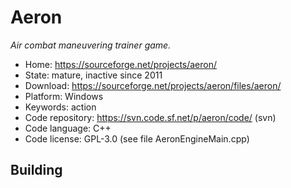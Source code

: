 # Aeron

_Air combat maneuvering trainer game._

- Home: https://sourceforge.net/projects/aeron/
- State: mature, inactive since 2011
- Download: https://sourceforge.net/projects/aeron/files/aeron/
- Platform: Windows
- Keywords: action
- Code repository: https://svn.code.sf.net/p/aeron/code/ (svn)
- Code language: C++
- Code license: GPL-3.0 (see file AeronEngineMain.cpp)

## Building

